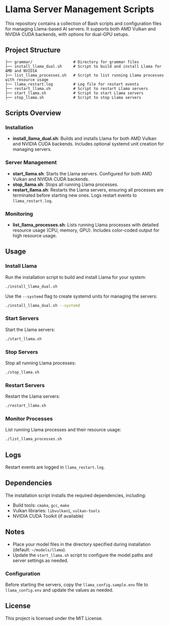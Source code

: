 # Llama Server Management Scripts

This repository contains a collection of Bash scripts and configuration files for managing Llama-based AI servers. It supports both AMD Vulkan and NVIDIA CUDA backends, with options for dual-GPU setups.

## Project Structure

```
├── grammar/                  # Directory for grammar files
├── install_llama_dual.sh     # Script to build and install Llama for AMD and NVIDIA
├── list_llama_processes.sh   # Script to list running Llama processes with resource usage
├── llama_restart.log         # Log file for restart events
├── restart_llama.sh          # Script to restart Llama servers
├── start_llama.sh            # Script to start Llama servers
├── stop_llama.sh             # Script to stop Llama servers
```

## Scripts Overview

### Installation
- **install_llama_dual.sh**: Builds and installs Llama for both AMD Vulkan and NVIDIA CUDA backends. Includes optional systemd unit creation for managing servers.

### Server Management
- **start_llama.sh**: Starts the Llama servers. Configured for both AMD Vulkan and NVIDIA CUDA backends.
- **stop_llama.sh**: Stops all running Llama processes.
- **restart_llama.sh**: Restarts the Llama servers, ensuring all processes are terminated before starting new ones. Logs restart events to `llama_restart.log`.

### Monitoring
- **list_llama_processes.sh**: Lists running Llama processes with detailed resource usage (CPU, memory, GPU). Includes color-coded output for high resource usage.

## Usage

### Install Llama
Run the installation script to build and install Llama for your system:
```bash
./install_llama_dual.sh
```
Use the `--systemd` flag to create systemd units for managing the servers:
```bash
./install_llama_dual.sh --systemd
```

### Start Servers
Start the Llama servers:
```bash
./start_llama.sh
```

### Stop Servers
Stop all running Llama processes:
```bash
./stop_llama.sh
```

### Restart Servers
Restart the Llama servers:
```bash
./restart_llama.sh
```

### Monitor Processes
List running Llama processes and their resource usage:
```bash
./list_llama_processes.sh
```

## Logs
Restart events are logged in `llama_restart.log`.

## Dependencies
The installation script installs the required dependencies, including:
- Build tools: `cmake`, `gcc`, `make`
- Vulkan libraries: `libvulkan1`, `vulkan-tools`
- NVIDIA CUDA Toolkit (if available)

## Notes
- Place your model files in the directory specified during installation (default: `~/models/llama`).
- Update the `start_llama.sh` script to configure the model paths and server settings as needed.

### Configuration

Before starting the servers, copy the `llama_config.sample.env` file to `llama_config.env` and update the values as needed.

## License
This project is licensed under the MIT License.